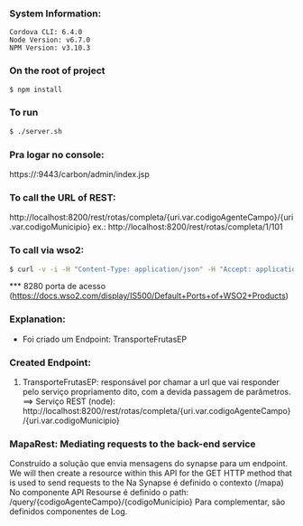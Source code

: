### System Information:
```
Cordova CLI: 6.4.0
Node Version: v6.7.0
NPM Version: v3.10.3
```
### On the root of project
```bash
$ npm install
```

### To run
```bash
$ ./server.sh
```

### Pra logar no console:
https://<IP>:9443/carbon/admin/index.jsp

### To call the URL of REST:
http://localhost:8200/rest/rotas/completa/{uri.var.codigoAgenteCampo}/{uri.var.codigoMunicipio}
ex.:
	http://localhost:8200/rest/rotas/completa/1/101

### To call via wso2:	
```bash
$ curl -v -i -H "Content-Type: application/json" -H "Accept: application/json" http://localhost:8280/mapa/query/1/101
```	

*** 8280 porta de acesso (https://docs.wso2.com/display/IS500/Default+Ports+of+WSO2+Products)

### Explanation:
- Foi criado um Endpoint:
TransporteFrutasEP

### Created Endpoint:
1) TransporteFrutasEP: responsável por chamar a url que vai responder pelo serviço propriamento dito, com a devida passagem de parâmetros.
==> Serviço REST (node):
http://localhost:8200/rest/rotas/completa/{uri.var.codigoAgenteCampo}/{uri.var.codigoMunicipio}

### MapaRest: Mediating requests to the back-end service
Construído a solução que envia mensagens do synapse para um endpoint.
We will then create a resource within this API for the GET HTTP method that is used to send requests to the 
Na Synapse é definido o contexto (/mapa)
No componente API Resourse é definido o path: /query/{codigoAgenteCampo}/{codigoMunicipio}
Para complementar, são definidos componentes de Log.


	